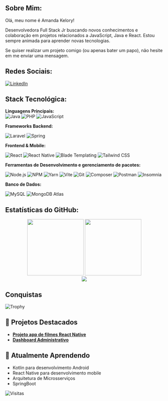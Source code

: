 ## Sobre Mim:

Olá, meu nome é Amanda Kelory!

Desenvolvedora Full Stack Jr buscando novos conhecimentos e colaboração em projetos relacionados a JavaScript, Java e React. Estou sempre animada para aprender novas tecnologias.

Se quiser realizar um projeto comigo (ou apenas bater um papo), não hesite em me enviar uma mensagem.

## Redes Sociais:

[![LinkedIn](https://img.shields.io/badge/LinkedIn-0077B5?style=for-the-badge&logo=linkedin&logoColor=white)](https://www.linkedin.com/in/amanda-kelory-a27a181b0/)

## Stack Tecnológica:

**Linguagens Principais:**  
![Java](https://img.shields.io/badge/Java-ED8B00?style=for-the-badge&logo=openjdk&logoColor=white)
![PHP](https://img.shields.io/badge/PHP-777BB4?style=for-the-badge&logo=php&logoColor=white)
![JavaScript](https://img.shields.io/badge/JavaScript-F7DF1E?style=for-the-badge&logo=javascript&logoColor=black)

**Frameworks Backend:**

![Laravel](https://img.shields.io/badge/Laravel-FF2D20?style=for-the-badge&logo=laravel&logoColor=white)
![Spring](https://img.shields.io/badge/Spring-6DB33F?style=for-the-badge&logo=spring&logoColor=white)

**Frontend & Mobile:**

![React](https://img.shields.io/badge/React-61DAFB?style=for-the-badge&logo=react&logoColor=black)
![React Native](https://img.shields.io/badge/React_Native-20232A?style=for-the-badge&logo=react&logoColor=61DAFB)
![Blade Templating](https://img.shields.io/badge/Blade_Templating-FF2D20?style=for-the-badge&logo=laravel&logoColor=white)
![Tailwind CSS](https://img.shields.io/badge/Tailwind_CSS-38B2AC?style=for-the-badge&logo=tailwind-css&logoColor=white)

**Ferramentas de Desenvolvimento e gerenciamento de pacotes:**

![Node.js](https://img.shields.io/badge/Node.js-339933?style=for-the-badge&logo=nodedotjs&logoColor=white)
![NPM](https://img.shields.io/badge/npm-CB3837?style=for-the-badge&logo=npm&logoColor=white)
![Yarn](https://img.shields.io/badge/Yarn-2C8EBB?style=for-the-badge&logo=yarn&logoColor=white)
![Vite](https://img.shields.io/badge/Vite-B73BFE?style=for-the-badge&logo=vite&logoColor=FFD62E)
![Git](https://img.shields.io/badge/Git-F05032?style=for-the-badge&logo=git&logoColor=white)
![Composer](https://img.shields.io/badge/Composer-885630?style=for-the-badge&logo=composer&logoColor=white)
![Postman](https://img.shields.io/badge/Postman-FF6C37?style=for-the-badge&logo=postman&logoColor=white)
![Insomnia](https://img.shields.io/badge/Insomnia-5849BE?style=for-the-badge&logo=insomnia&logoColor=white)

**Banco de Dados:**

![MySQL](https://img.shields.io/badge/MySQL-005C84?style=for-the-badge&logo=mysql&logoColor=white)
![MongoDB Atlas](https://img.shields.io/badge/MongoDB_Atlas-47A248?style=for-the-badge&logo=mongodb&logoColor=white)

## Estatísticas do GitHub:
<div align="center">
  <img height="180em" src="https://github-readme-stats.vercel.app/api?username=BlaackMind&show_icons=true&theme=dracula&include_all_commits=true&count_private=true&hide_border=true"/>
  <img height="180em" src="https://github-readme-stats.vercel.app/api/top-langs/?username=BlaackMind&layout=compact&langs_count=6&theme=dracula&hide_border=true"/>
</div>

<div align="center">
  <img src="https://github-readme-streak-stats.herokuapp.com/?user=BlaackMind&theme=dracula&hide_border=true"/>
</div>

## Conquistas
![Trophy](https://github-profile-trophy.vercel.app/?username=BlaackMind&theme=dracula&row=1&margin-w=15&margin-h=15)

## 📌 Projetos Destacados
- [**Projeto app de filmes React Native**](https://github.com/Blaackmind/EasyMovie)
- [**Dashboard Administrativo**](https://github.com/Blaackmind/dashboard_enki)

## 🌱 Atualmente Aprendendo
- Kotlin para desenvolvimento Android
- React Native para desenvolvimento mobile
- Arquitetura de Microsserviços
- SpringBoot

![Visitas](https://komarev.com/ghpvc/?username=BlaackMind&color=blueviolet&style=flat-square)
